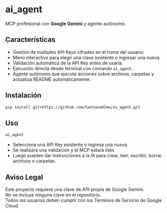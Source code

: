 # ai_agent

MCP profesional con **Google Gemini** y agente autónomo.

## Características

- Gestión de múltiples API Keys cifradas en el home del usuario.
- Menú interactivo para elegir una clave existente o ingresar una nueva.
- Validación automática de la API Key antes de usarla.
- Ejecución directa desde terminal con comando `ai_agent`.
- Agente autónomo que ejecuta acciones sobre archivos, carpetas y actualiza README automáticamente.

## Instalación

```bash
pip install git+https://github.com/SantanaOlmo/ai_agent.git
```

## Uso

```bash
ai_agent
```

- Selecciona una API Key existente o ingresa una nueva.
- Se realizará una validación y el MCP estará listo.
- Luego puedes dar instrucciones a la IA para crear, leer, escribir, borrar archivos o carpetas.

## Aviso Legal

Este proyecto requiere una clave de API propia de Google Gemini.  
No se incluye ninguna clave en el repositorio.  
Todos los usuarios deben cumplir con los Términos de Servicio de Google Cloud.
